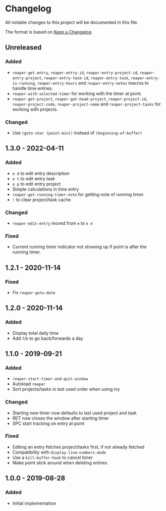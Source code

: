 # Changelog
All notable changes to this project will be documented in this file.

The format is based on [Keep a Changelog](http://keepachangelog.com/en/1.0.0/).

## Unreleased
### Added
- `reaper-get-entry`, `reaper-entry-id`, `reaper-entry-project-id`,
  `reaper-entry-project`, `reaper-entry-task-id`, `reaper-entry-task`,
  `reaper-entry-is-running`, `reaper-entry-hours` and
  `reaper-entry-notes` macros to handle time entries.
- `reaper-with-selected-timer` for working with the timer at point.
- `reaper-get-project`, `reaper-get-head-project`,
  `reaper-project-id`, `reaper-project-code`, `reaper-project-name`
  and `reaper-project-tasks` for working with projects.

### Changed
- Use `(goto-char (point-min))` instead of `(beginning-of-buffer)`

## 1.3.0 - 2022-04-11
### Added
- `e d` to edit entry description
- `e t` to edit entry task
- `e p` to edit entry project
- Simple calculations in time entry
- `reaper-get-running-timer-note` for getting note of running timer.
- `!` to clear project/task cache

### Changed
- `reaper-edit-entry` moved from `e` to `e e`

### Fixed
- Current running timer indicator not showing up if point is after the
  running timer.

## 1.2.1 - 2020-11-14
### Fixed
- Fix `reaper-goto-date`

## 1.2.0 - 2020-11-14
### Added
- Display total daily time
- Add `f`/`b` to go back/forwards a day

## 1.1.0 - 2019-09-21
### Added
- `reaper-start-timer-and-quit-window`
- Autoload `reaper`
- Sort projects/tasks in last used order when using ivy

### Changed
- Starting new timer now defaults to last used project and task
- RET now closes the window after starting timer
- SPC start tracking on entry at point

### Fixed
- Editing an entry fetches project/tasks first, if not already
  fetched
- Compatibility with `display-line-numbers-mode`
- Use a `kill-buffer-hook` to cancel timer
- Make point stick around when deleting entries

## 1.0.0 - 2019-08-28
### Added
- Initial implementation
